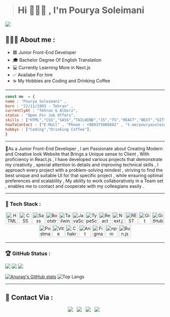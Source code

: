 ># Hi 🙋🏻‍♂️ , I'm Pourya Soleimani
![](https://img.shields.io/badge/Junior%20FrontEnd%20Developer-darkred)
<h2>👩🏻‍💻 About me : </h2>
<ul>
	<li>🟥 Junior Front-End Developer</li>
	<li>🎓 Bachelor Degree Of English Translation</li>
	<li>💻 Currently Learning More in Next.js</li>
	<li>✅ Availabe For hire</li>
	<li>☕ My Hobbies are Coding and Drinking Coffee</li>
</ul>

___

```javascript
const me  = {
name : "Pourya Soleimani" ,
born : "22/11/1993 - Tehran" , 
currentlyAt : "Tehran & Alborz",
status : "Open For Job Offers",
skills : ["HTML","CSS","SASS","TAILWIND","JS","TS","REACT","NEXT","GIT","..."],
howToContact : ["E-Mail" , "Phone : +989375008682" , "t.me/pouryasoleimani2"],
hobbys : ["Coding","Drinking Coffee"],
}
```

___
🌱As a Junior Front-End Developer , I am Passionate about Creating Modern and Creative look Website that Brings a Unique sense to Client , With  proficiency in React.js , I have developed various projects that demonstrate my creativity , special attention to details and improving technical skills , I approach every project with a problem-solving mindest , striving to find the best unique and suitable UI for that specific project , while ensuring optimal preferences and scalability , My ability to work collaboratively in a Team set , enables me to contact and cooperate with my colleagians easily .



___
<h3>🔧 Tech Stack :</h3>

<div align="center">
	<img width="38" src="https://user-images.githubusercontent.com/25181517/192158954-f88b5814-d510-4564-b285-dff7d6400dad.png" alt="HTML" title="HTML"/>
	<img width="38" src="https://user-images.githubusercontent.com/25181517/183898674-75a4a1b1-f960-4ea9-abcb-637170a00a75.png" alt="CSS" title="CSS"/>
	<img width="38" src="https://user-images.githubusercontent.com/25181517/192158956-48192682-23d5-4bfc-9dfb-6511ade346bc.png" alt="Sass" title="Sass"/>
	<img width="38" src="https://user-images.githubusercontent.com/25181517/183898054-b3d693d4-dafb-4808-a509-bab54cf5de34.png" alt="Bootstrap" title="Bootstrap"/>
	<img width="38" src="https://user-images.githubusercontent.com/25181517/202896760-337261ed-ee92-4979-84c4-d4b829c7355d.png" alt="Tailwind CSS" title="Tailwind CSS"/>
	<img width="38" src="https://user-images.githubusercontent.com/25181517/117447155-6a868a00-af3d-11eb-9cfe-245df15c9f3f.png" alt="JavaScript" title="JavaScript"/>
	<img width="38" src="https://user-images.githubusercontent.com/25181517/183890598-19a0ac2d-e88a-4005-a8df-1ee36782fde1.png" alt="TypeScript" title="TypeScript"/>
	<img width="38" src="https://user-images.githubusercontent.com/25181517/183897015-94a058a6-b86e-4e42-a37f-bf92061753e5.png" alt="React" title="React"/>
	<img width="38" src="https://github.com/marwin1991/profile-technology-icons/assets/136815194/5f8c622c-c217-4649-b0a9-7e0ee24bd704" alt="Next.js" title="Next.js"/>
	<img width="38" src="https://user-images.githubusercontent.com/25181517/192107858-fe19f043-c502-4009-8c47-476fc89718ad.png" alt="REST" title="REST"/>
	<img width="38" src="https://user-images.githubusercontent.com/25181517/192108372-f71d70ac-7ae6-4c0d-8395-51d8870c2ef0.png" alt="Git" title="Git"/>
	<img width="38" src="https://user-images.githubusercontent.com/25181517/192108374-8da61ba1-99ec-41d7-80b8-fb2f7c0a4948.png" alt="GitHub" title="GitHub"/>
	<img width="38" src="https://user-images.githubusercontent.com/25181517/192109061-e138ca71-337c-4019-8d42-4792fdaa7128.png" alt="Postman" title="Postman"/>
	<img width="38" src="https://github-production-user-asset-6210df.s3.amazonaws.com/62091613/261395532-b40892ef-efb8-4b0e-a6b5-d1cfc2f3fc35.png" alt="Vite" title="Vite"/>
        <img width="38" src="https://user-images.githubusercontent.com/25181517/190887639-d0ba4ec9-ddbe-45dd-bea1-4db83846503e.png" alt="Chakra UI" title="Chakra UI"/>
        <img width="38" src="https://user-images.githubusercontent.com/25181517/190887795-99cb0921-e57f-430b-a111-e165deedaa36.png" alt="Ant Design" title="Ant Design"/>
	<img width="38" src="https://user-images.githubusercontent.com/25181517/189715289-df3ee512-6eca-463f-a0f4-c10d94a06b2f.png" alt="Figma" title="Figma"/>
        <img width="38" src="https://user-images.githubusercontent.com/25181517/121401671-49102800-c959-11eb-9f6f-74d49a5e1774.png" alt="npm" title="npm"/>
        <img width="38" src="https://github.com/marwin1991/profile-technology-icons/assets/136815194/7e9599e9-0570-4bb6-b17f-676ed589912f" alt="Bun.js" title="Bun.js"/>

</div>


___

<h3> 🏆 GitHub Status : </h3>

![](https://img.shields.io/github/created-at/PouryaSoleimani/RESULT-SUMMARY?style=for-the-badge&color=green)
![](https://img.shields.io/github/commit-activity/w/PouryaSoleimani/PouryaSoleimani?style=for-the-badge)
![](https://img.shields.io/github/languages/count/PouryaSoleimani/Adidas-Project-React-JS?style=for-the-badge&color=darkred)

[![Anurag's GitHub stats](https://github-readme-stats.vercel.app/api?username=PouryaSoleimani&show_icons=true&theme=tokyonight)](https://github.com/anuraghazra/github-readme-stats)
![Top Langs](https://github-readme-stats.vercel.app/api/top-langs/?username=PouryaSoleimani&layout=compact&theme=tokyonight)

___

<h2> 💬 Contact Via :</h2>
<p align='center'>
<a href='https://t.me/pouryasoleimani2'><img src='https://img.shields.io/badge/Telegram-@pouryasoleimani2-blue?style=flat-square&logo=telegram'></a> &nbsp <img src='https://img.shields.io/badge/whatsapp-+989375008682-green?style=flat-square&logo=whatsapp'>   &nbsp <img src='https://img.shields.io/badge/GMAIL-pouryasoleimani93@gmail.com-orange?style=flat-square&logo=gmail'>   &nbsp  <img src='https://img.shields.io/badge/Instagram-pouryasoleimani_-red?style=flat-square&logo=instagram'> &nbsp
</p>
